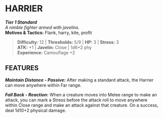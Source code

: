 # HARRIER

***Tier 1 Standard***  
*A nimble fighter armed with javelins.*  
**Motives & Tactics:** Flank, harry, kite, profit

> **Difficulty:** 12 | **Thresholds:** 5/9 | **HP:** 3 | **Stress:** 3  
> **ATK:** +1 | **Javelin:** Close | 1d6+2 phy  
> **Experience:** Camouflage +2

## FEATURES

***Maintain Distance - Passive:*** After making a standard attack, the Harrier can move anywhere within Far range.

***Fall Back - Reaction:*** When a creature moves into Melee range to make an attack, you can mark a Stress before the attack roll to move anywhere within Close range and make an attack against that creature. On a success, deal 1d10+2 physical damage.
